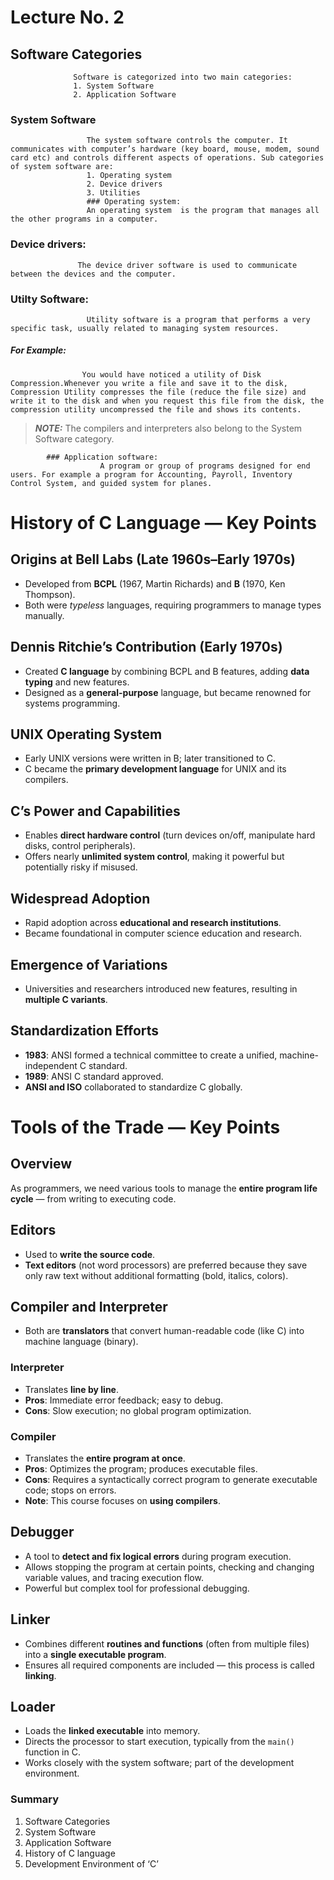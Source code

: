 # Lecture No. 2
## Software Categories
                  Software is categorized into two main categories:
                  1. System Software
                  2. Application Software
 
### System Software
                     The system software controls the computer. It communicates with computer’s hardware (key board, mouse, modem, sound card etc) and controls different aspects of operations. Sub categories of system software are:
                     1. Operating system
                     2. Device drivers
                     3. Utilities 
                     ### Operating system:
                     An operating system  is the program that manages all the other programs in a computer.
### Device drivers:
                   The device driver software is used to communicate between the devices and the computer.

 ### Utilty Software:
                     Utility software is a program that performs a very specific task, usually related to managing system resources. 
 ##### For Example:                    
                    You would have noticed a utility of Disk Compression.Whenever you write a file and save it to the disk, Compression Utility compresses the file (reduce the file size) and write it to the disk and when you request this file from the disk, the compression utility uncompressed the file and shows its contents.
> **_NOTE:_**
            The compilers and interpreters also belong to the System Software category. 

            ### Application software: 
                        A program or group of programs designed for end users. For example a program for Accounting, Payroll, Inventory Control System, and guided system for planes.

# History of C Language — Key Points

##  Origins at Bell Labs (Late 1960s–Early 1970s)

* Developed from **BCPL** (1967, Martin Richards) and **B** (1970, Ken Thompson).
* Both were *typeless* languages, requiring programmers to manage types manually.
##  Dennis Ritchie’s Contribution (Early 1970s)

* Created **C language** by combining BCPL and B features, adding **data typing** and new features.
* Designed as a **general-purpose** language, but became renowned for systems programming.

##  UNIX Operating System

* Early UNIX versions were written in B; later transitioned to C.
* C became the **primary development language** for UNIX and its compilers.
##  C’s Power and Capabilities

* Enables **direct hardware control** (turn devices on/off, manipulate hard disks, control peripherals).
* Offers nearly **unlimited system control**, making it powerful but potentially risky if misused.

##  Widespread Adoption

* Rapid adoption across **educational and research institutions**.
* Became foundational in computer science education and research.

##  Emergence of Variations

* Universities and researchers introduced new features, resulting in **multiple C variants**.

##  Standardization Efforts

* **1983**: ANSI formed a technical committee to create a unified, machine-independent C standard.
* **1989**: ANSI C standard approved.
* **ANSI and ISO** collaborated to standardize C globally.

# Tools of the Trade — Key Points

##  Overview

As programmers, we need various tools to manage the **entire program life cycle** — from writing to executing code.

##  Editors

* Used to **write the source code**.
* **Text editors** (not word processors) are preferred because they save only raw text without additional formatting (bold, italics, colors).

##  Compiler and Interpreter

* Both are **translators** that convert human-readable code (like C) into machine language (binary).

### Interpreter

* Translates **line by line**.
* **Pros**: Immediate error feedback; easy to debug.
* **Cons**: Slow execution; no global program optimization.

### Compiler

* Translates the **entire program at once**.
* **Pros**: Optimizes the program; produces executable files.
* **Cons**: Requires a syntactically correct program to generate executable code; stops on errors.
* **Note**: This course focuses on **using compilers**.

##  Debugger

* A tool to **detect and fix logical errors** during program execution.
* Allows stopping the program at certain points, checking and changing variable values, and tracing execution flow.
* Powerful but complex tool for professional debugging.

##  Linker

* Combines different **routines and functions** (often from multiple files) into a **single executable program**.
* Ensures all required components are included — this process is called **linking**.

##  Loader

* Loads the **linked executable** into memory.
* Directs the processor to start execution, typically from the `main()` function in C.
* Works closely with the system software; part of the development environment.
### Summary
1. Software Categories
2. System Software
3. Application Software
4. History of C language
5. Development Environment of ‘C’ 